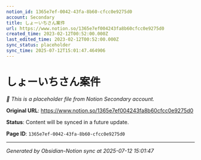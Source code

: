 ```yaml
---
notion_id: 1365e7ef-0042-43fa-8b60-cfcc0e9275d0
account: Secondary
title: しょーいちさん案件
url: https://www.notion.so/1365e7ef004243fa8b60cfcc0e9275d0
created_time: 2023-02-12T00:52:00.000Z
last_edited_time: 2023-02-12T00:52:00.000Z
sync_status: placeholder
sync_time: 2025-07-12T15:01:47.464906
---
```


# しょーいちさん案件

*🔄 This is a placeholder file from Notion Secondary account.*

**Original URL**: https://www.notion.so/1365e7ef004243fa8b60cfcc0e9275d0

**Status**: Content will be synced in a future update.

**Page ID**: `1365e7ef-0042-43fa-8b60-cfcc0e9275d0`

---

*Generated by Obsidian-Notion sync at 2025-07-12 15:01:47*
